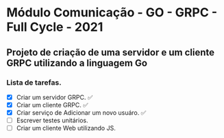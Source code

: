 # Módulo Comunicação - GO - GRPC - Full Cycle - 2021

## Projeto de criação de uma servidor e um cliente GRPC utilizando a linguagem Go

### Lista de tarefas.

- [X] Criar um servidor GRPC. :white_check_mark:	
- [X] Criar um cliente GRPC. :white_check_mark:	
- [X] Criar serviço de Adicionar um novo usuáro. :white_check_mark:	 
- [ ] Escrever testes unitários.
- [ ] Criar um cliente Web utilizando JS. 
